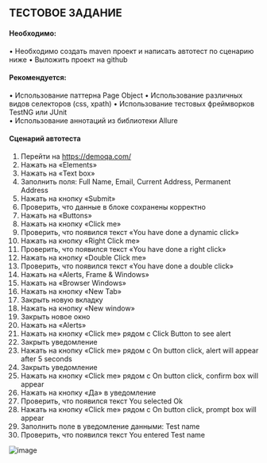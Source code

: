 ## ТЕСТОВОЕ ЗАДАНИЕ 

#### Необходимо: 
•    Необходимо создать maven проект и написать автотест по сценарию ниже 
•    Выложить проект на github 
 
#### Рекомендуется: 
•    Использование паттерна Page Object
•    Использование различных видов селекторов (css, xpath) 
•    Использование тестовых фреймворков TestNG или JUnit  
•    Использование аннотаций из библиотеки Allure 

#### Сценарий автотеста 
1.	Перейти на https://demoqa.com/
2.	Нажать на «Elements»
3.	Нажать на «Text box»
4.	Заполнить поля: Full Name, Email, Current Address, Permanent Address
5.	Нажать на кнопку «Submit»
6.	Проверить, что данные в блоке сохранены корректно
7.	Нажать на «Buttons»
8.	Нажать на кнопку «Click me»
9.	Проверить, что появился текст «You have done a dynamic click»
10.	Нажать на кнопку «Right Click me»
11.	Проверить, что появился текст «You have done a right click»
12.	Нажать на кнопку «Double Click me»
13.	Проверить, что появился текст «You have done a double click»
14.	Нажать на «Alerts, Frame & Windows»
15.	Нажать на «Browser Windows»
16.	Нажать на кнопку «New Tab»
17.	Закрыть новую вкладку
18.	Нажать на кнопку «New window»
19.	 Закрыть новое окно
20.	Нажать на «Alerts»
21.	Нажать на кнопку «Click me»  рядом с Click Button to see alert
22.	Закрыть уведомление
23.	Нажать на кнопку «Click me»  рядом с On button click, alert will appear after 5 seconds
24.	Закрыть уведомление
25.	Нажать на кнопку «Click me»  рядом с On button click, confirm box will appear
26.	Нажать на кнопку «Да» в уведомление
27.	Проверить, что появился текст You selected Ok
28.	Нажать на кнопку «Click me»  рядом с On button click, prompt box will appear
29.	Заполнить поле в уведомление данными: Test name
30.	Проверить, что появился текст You entered Test name

![image](https://github.com/Sacr1fice/Task_test/assets/131969580/a7b02589-27ef-41bd-8008-833d0419cafd)


